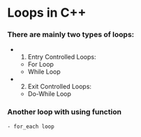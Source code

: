 # Loops in C++ 

### There are mainly two types of loops:

- 1. Entry Controlled Loops: 
    - For Loop
    - While Loop

- 2. Exit Controlled Loops:
    - Do-While Loop 

### Another loop with using function
    - for_each loop 

